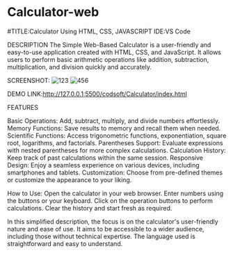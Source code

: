 # Calculator-web

#TITLE:Calculator 
Using HTML, CSS, JAVASCRIPT
IDE:VS Code

DESCRIPTION
The Simple Web-Based Calculator is a user-friendly and easy-to-use application created with HTML, CSS, and JavaScript. It allows users to perform basic arithmetic operations like addition, subtraction, multiplication, and division quickly and accurately.

SCREENSHOT:
![123](https://github.com/YogitaAmbure13/Calculator-web/assets/140909421/fa5ce378-586a-4d7a-b7da-b7cb053528ed)
![456](https://github.com/YogitaAmbure13/Calculator-web/assets/140909421/85215398-6ad8-43ed-a92c-8709c7daba09)

DEMO LINK:http://127.0.0.1:5500/codsoft/Calculator/index.html

FEATURES

Basic Operations: Add, subtract, multiply, and divide numbers effortlessly.
Memory Functions: Save results to memory and recall them when needed.
Scientific Functions: Access trigonometric functions, exponentiation, square root, logarithms, and factorials.
Parentheses Support: Evaluate expressions with nested parentheses for more complex calculations.
Calculation History: Keep track of past calculations within the same session.
Responsive Design: Enjoy a seamless experience on various devices, including smartphones and tablets.
Customization: Choose from pre-defined themes or customize the appearance to your liking.

How to Use:
Open the calculator in your web browser.
Enter numbers using the buttons or your keyboard.
Click on the operation buttons to perform calculations.
Clear the history and start fresh as required.


In this simplified description, the focus is on the calculator's user-friendly nature and ease of use. It aims to be accessible to a wider audience, including those without technical expertise. The language used is straightforward and easy to understand.





